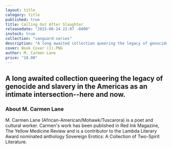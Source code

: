 ```yaml
---
layout: title
category: title
published: true
title: Calling Out After Slaughter
releasedate: "2015-06-24 22:07 -0400"
instock: true
collection: "vanguard-series"
description: "A long awaited collection queering the legacy of genocide and slavery in the Americas as an intimate intersection--here and now."
cover: Book Cover (1).PNG
author: M. Carmen Lane
price: "10.00"
---
```



## A long awaited collection queering the legacy of genocide and slavery in the Americas as an intimate intersection--here and now. 

### About M. Carmen Lane

M. Carmen Lane (African-American/Mohawk/Tuscarora) is a poet and cultural worker. Carmen's work has been published in Red Ink Magazine, The Yellow Medicine Review and is a contributor to the Lambda Literary Award nominated anthology Sovereign Erotics: A Collection of Two-Spirit Literature.


